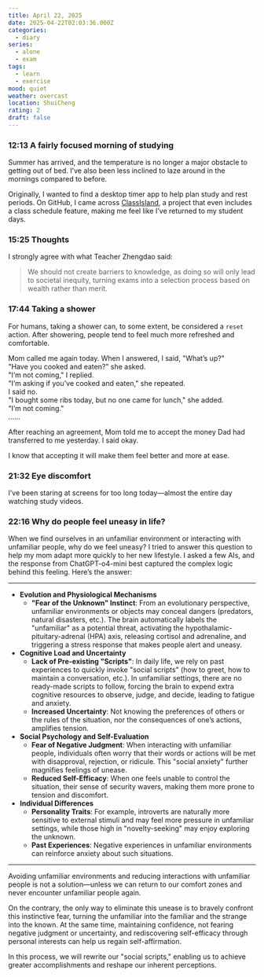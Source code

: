 ```yaml
---
title: April 22, 2025
date: 2025-04-22T02:03:36.000Z
categories:
  - diary
series:
  - alone
  - exam
tags:
  - learn
  - exercise
mood: quiet
weather: overcast
location: ShuiCheng
rating: 2
draft: false
---
```


### 12:13 A fairly focused morning of studying  

Summer has arrived, and the temperature is no longer a major obstacle to getting out of bed. I’ve also been less inclined to laze around in the mornings compared to before.  

Originally, I wanted to find a desktop timer app to help plan study and rest periods. On GitHub, I came across [ClassIsland](https://github.com/ClassIsland/ClassIsland), a project that even includes a class schedule feature, making me feel like I’ve returned to my student days.  

### 15:25 Thoughts  

I strongly agree with what Teacher Zhengdao said:  

> We should not create barriers to knowledge, as doing so will only lead to societal inequity, turning exams into a selection process based on wealth rather than merit.  

### 17:44 Taking a shower  

For humans, taking a shower can, to some extent, be considered a `reset` action. After showering, people tend to feel much more refreshed and comfortable.  

Mom called me again today. When I answered, I said, "What’s up?"  
"Have you cooked and eaten?" she asked.  
"I’m not coming," I replied.  
"I’m asking if you’ve cooked and eaten," she repeated.  
I said no.  
"I bought some ribs today, but no one came for lunch," she added.  
"I’m not coming."  
……  

After reaching an agreement, Mom told me to accept the money Dad had transferred to me yesterday. I said okay.  

I know that accepting it will make them feel better and more at ease.  

### 21:32 Eye discomfort  

I’ve been staring at screens for too long today—almost the entire day watching study videos.  
### 22:16 Why do people feel uneasy in life?  

When we find ourselves in an unfamiliar environment or interacting with unfamiliar people, why do we feel uneasy? I tried to answer this question to help my mom adapt more quickly to her new lifestyle. I asked a few AIs, and the response from ChatGPT-o4-mini best captured the complex logic behind this feeling. Here’s the answer:  

------------  
- **Evolution and Physiological Mechanisms**
    - **"Fear of the Unknown" Instinct**: From an evolutionary perspective, unfamiliar environments or objects may conceal dangers (predators, natural disasters, etc.). The brain automatically labels the "unfamiliar" as a potential threat, activating the hypothalamic-pituitary-adrenal (HPA) axis, releasing cortisol and adrenaline, and triggering a stress response that makes people alert and uneasy.  
- **Cognitive Load and Uncertainty**  
    - **Lack of Pre-existing "Scripts"**: In daily life, we rely on past experiences to quickly invoke "social scripts" (how to greet, how to maintain a conversation, etc.). In unfamiliar settings, there are no ready-made scripts to follow, forcing the brain to expend extra cognitive resources to observe, judge, and decide, leading to fatigue and anxiety.  
    - **Increased Uncertainty**: Not knowing the preferences of others or the rules of the situation, nor the consequences of one’s actions, amplifies tension.  
- **Social Psychology and Self-Evaluation**  
    - **Fear of Negative Judgment**: When interacting with unfamiliar people, individuals often worry that their words or actions will be met with disapproval, rejection, or ridicule. This "social anxiety" further magnifies feelings of unease.  
    - **Reduced Self-Efficacy**: When one feels unable to control the situation, their sense of security wavers, making them more prone to tension and discomfort.  
- **Individual Differences**  
    - **Personality Traits**: For example, introverts are naturally more sensitive to external stimuli and may feel more pressure in unfamiliar settings, while those high in "novelty-seeking" may enjoy exploring the unknown.  
    - **Past Experiences**: Negative experiences in unfamiliar environments can reinforce anxiety about such situations.  
----------  

Avoiding unfamiliar environments and reducing interactions with unfamiliar people is not a solution—unless we can return to our comfort zones and never encounter unfamiliar people again.  

On the contrary, the only way to eliminate this unease is to bravely confront this instinctive fear, turning the unfamiliar into the familiar and the strange into the known. At the same time, maintaining confidence, not fearing negative judgment or uncertainty, and rediscovering self-efficacy through personal interests can help us regain self-affirmation.

In this process, we will rewrite our "social scripts," enabling us to achieve greater accomplishments and reshape our inherent perceptions.

